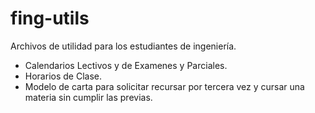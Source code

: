 # fing-utils
Archivos de utilidad para los estudiantes de ingeniería.

* Calendarios Lectivos y de Examenes y Parciales.
* Horarios de Clase.
* Modelo de carta para solicitar recursar por tercera vez y cursar una materia sin cumplir las previas.
